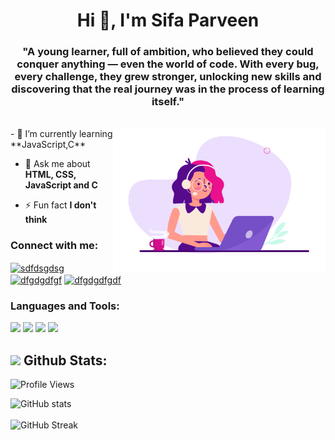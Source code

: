 <h1 align="center">Hi 👋, I'm Sifa Parveen</h1>

<h3 align="center">"A young learner, full of ambition, who believed they could conquer anything — even the world of code. With every bug, every challenge, they grew stronger, unlocking new skills and discovering that the real journey was in the process of learning itself."</h3>
<br>

<img src="https://github.com/sifaparveen/image-hosting/blob/main/GH_readme_gif.gif?raw=true" width="340" height ="230" align="right" padding="200">
- 🌱 I’m currently learning **JavaScript,C**

- 💬 Ask me about **HTML, CSS, JavaScript and C**

- ⚡ Fun fact **I don't think**

<h3 align="left">Connect with me:</h3>
<p align="left">
<a href="https://linkedin.com/in/sdfdsgdsg" target="blank"><img align="center" src="https://raw.githubusercontent.com/rahuldkjain/github-profile-readme-generator/master/src/images/icons/Social/linked-in-alt.svg" alt="sdfdsgdsg" height="30" width="40" /></a>
<a href="https://www.codechef.com/users/sifa_parveen" target="blank"><img align="center" src="https://cdn.jsdelivr.net/npm/simple-icons@3.1.0/icons/codechef.svg" alt="dfgdgdfgf" height="30" width="40" /></a>
<a href="https://www.hackerrank.com/profile/sifap122" target="blank"><img align="center" src="https://raw.githubusercontent.com/rahuldkjain/github-profile-readme-generator/master/src/images/icons/Social/hackerrank.svg" alt="dfgdgdfgdf" height="30" width="40" /></a>
</p>

<h3 align="left">Languages and Tools:</h3>

 <p align="left"> 
   <img src="https://github.com/Anmol-Baranwal/Cool-GIFs-For-GitHub/assets/74038190/29fd6286-4e7b-4d6c-818f-c4765d5e39a9" width="80">
   <img src="https://github.com/Anmol-Baranwal/Cool-GIFs-For-GitHub/assets/74038190/67f477ed-6624-42da-99f0-1a7b1a16eecb" width="80">
   <img src="https://user-images.githubusercontent.com/74038190/212257454-16e3712e-945a-4ca2-b238-408ad0bf87e6.gif" width="80"> 
   <img src="https://github.com/Anmol-Baranwal/Cool-GIFs-For-GitHub/assets/74038190/e0d299f2-767c-4c21-bd49-90f2a19f1a78" width="80">
 </p>
  


## <img src="https://media.giphy.com/media/ZCN6F3FAkwsyOGU2RS/giphy.gif" width="40"> **Github Stats:**


![Profile Views](https://komarev.com/ghpvc/?username=sifaparveen)
<br>
<!--![trophy](https://github-profile-trophy.vercel.app/?username=ishitaagl20)-->
![GitHub stats](https://github-readme-stats.vercel.app/api?username=sifaparveen&theme=react)
<br>
<br>
![GitHub Streak](https://streak-stats.demolab.com/?user=sifaparveen&theme=react)




